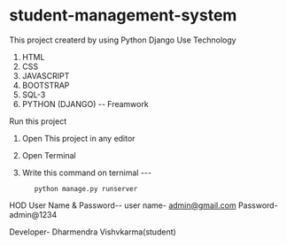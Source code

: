 # student-management-system
This project createrd by using Python Django
Use Technology
1. HTML
2. CSS
3. JAVASCRIPT
4. BOOTSTRAP
5. SQL-3
6. PYTHON (DJANGO) -- Freamwork
   
Run this project
1. Open This project in any editor
2. Open Terminal
3. Write this command on ternimal ---


          python manage.py runserver

HOD User Name &  Password--
   user name- admin@gmail.com
   Password- admin@1234

   
Developer- Dharmendra Vishvkarma(student)
